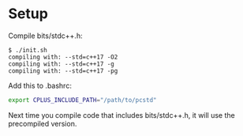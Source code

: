 # Setup

Compile bits/stdc++.h:

```console
$ ./init.sh
compiling with: --std=c++17 -O2
compiling with: --std=c++17 -g
compiling with: --std=c++17 -pg
```

Add this to .bashrc:

```sh
export CPLUS_INCLUDE_PATH="/path/to/pcstd"
```

Next time you compile code that includes bits/stdc++.h, it will use the
precompiled version.
